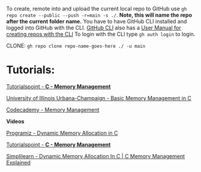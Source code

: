 To create, remote into and upload the current local repo to GitHub use `gh repo create --public --push -r=main -s ./`. **Note, this will name the repo after the current folder name.**
You have to have GitHub CLI installed and logged into GitHub with the CLI. [GitHub CLI](https://cli.github.com/) also has a [User Manual for creating repos with the CLI](https://cli.github.com/manual/gh_repo_create)
To login with the CLI type `gh auth login` to login.

CLONE: `gh repo clone repo-name-goes-here ./ -u main`

# Tutorials:

[Tutorialspoint - **C - Memory Management**](https://www.tutorialspoint.com/cprogramming/c_memory_management.htm)

[University of Illinois Urbana-Champaign - Basic Memory Management in C](https://systems-encyclopedia.cs.illinois.edu/articles/c-memory-management/)

[Codecademy - Memory Management](https://www.codecademy.com/resources/docs/c/memory-management)

**Videos**

[Programiz - Dynamic Memory Allocation in C](https://www.youtube.com/watch?v=Dn87Bna23TQ)

[Tutorialspoint - **C - Memory Management**](https://www.youtube.com/watch?v=734IQSAkww4)

[Simplilearn - Dynamic Memory Allocation In C | C Memory Management Explained](https://www.youtube.com/watch?v=Xzm-8-Mdm2Q)
